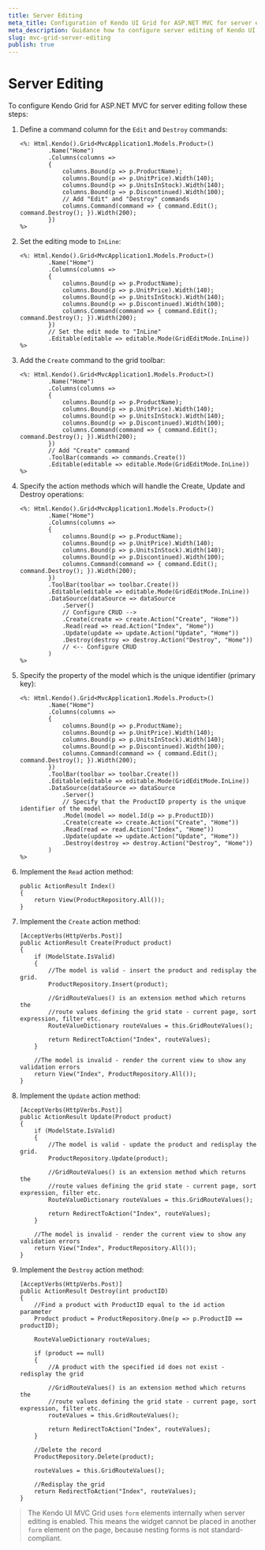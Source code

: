 ```yaml
---
title: Server Editing
meta_title: Configuration of Kendo UI Grid for ASP.NET MVC for server editing
meta_description: Guidance how to configure server editing of Kendo UI Grid for ASP.NET MVC.
slug: mvc-grid-server-editing
publish: true
---
```


# Server Editing

To configure Kendo Grid for ASP.NET MVC for server editing follow these steps:

1.  Define a command column for the `Edit` and `Destroy` commands:

        <%: Html.Kendo().Grid<MvcApplication1.Models.Product>()
                .Name("Home")
                .Columns(columns =>
                {
                    columns.Bound(p => p.ProductName);
                    columns.Bound(p => p.UnitPrice).Width(140);
                    columns.Bound(p => p.UnitsInStock).Width(140);
                    columns.Bound(p => p.Discontinued).Width(100);
                    // Add "Edit" and "Destroy" commands
                    columns.Command(command => { command.Edit(); command.Destroy(); }).Width(200);
                })
        %>
2.  Set the editing mode to `InLine`:

        <%: Html.Kendo().Grid<MvcApplication1.Models.Product>()
                .Name("Home")
                .Columns(columns =>
                {
                    columns.Bound(p => p.ProductName);
                    columns.Bound(p => p.UnitPrice).Width(140);
                    columns.Bound(p => p.UnitsInStock).Width(140);
                    columns.Bound(p => p.Discontinued).Width(100);
                    columns.Command(command => { command.Edit(); command.Destroy(); }).Width(200);
                })
                // Set the edit mode to "InLine"
                .Editable(editable => editable.Mode(GridEditMode.InLine))
        %>
3.  Add the `Create` command to the grid toolbar:

        <%: Html.Kendo().Grid<MvcApplication1.Models.Product>()
                .Name("Home")
                .Columns(columns =>
                {
                    columns.Bound(p => p.ProductName);
                    columns.Bound(p => p.UnitPrice).Width(140);
                    columns.Bound(p => p.UnitsInStock).Width(140);
                    columns.Bound(p => p.Discontinued).Width(100);
                    columns.Command(command => { command.Edit(); command.Destroy(); }).Width(200);
                })
                // Add "Create" command
                .ToolBar(commands => commands.Create())
                .Editable(editable => editable.Mode(GridEditMode.InLine))
        %>
4.  Specify the action methods which will handle the Create, Update and Destroy operations:

        <%: Html.Kendo().Grid<MvcApplication1.Models.Product>()
                .Name("Home")
                .Columns(columns =>
                {
                    columns.Bound(p => p.ProductName);
                    columns.Bound(p => p.UnitPrice).Width(140);
                    columns.Bound(p => p.UnitsInStock).Width(140);
                    columns.Bound(p => p.Discontinued).Width(100);
                    columns.Command(command => { command.Edit(); command.Destroy(); }).Width(200);
                })
                .ToolBar(toolbar => toolbar.Create())
                .Editable(editable => editable.Mode(GridEditMode.InLine))
                .DataSource(dataSource => dataSource
                    .Server()
                    // Configure CRUD -->
                    .Create(create => create.Action("Create", "Home"))
                    .Read(read => read.Action("Index", "Home"))
                    .Update(update => update.Action("Update", "Home"))
                    .Destroy(destroy => destroy.Action("Destroy", "Home"))
                    // <-- Configure CRUD
                )
        %>
5.  Specify the property of the model which is the unique identifier (primary key):

        <%: Html.Kendo().Grid<MvcApplication1.Models.Product>()
                .Name("Home")
                .Columns(columns =>
                {
                    columns.Bound(p => p.ProductName);
                    columns.Bound(p => p.UnitPrice).Width(140);
                    columns.Bound(p => p.UnitsInStock).Width(140);
                    columns.Bound(p => p.Discontinued).Width(100);
                    columns.Command(command => { command.Edit(); command.Destroy(); }).Width(200);
                })
                .ToolBar(toolbar => toolbar.Create())
                .Editable(editable => editable.Mode(GridEditMode.InLine))
                .DataSource(dataSource => dataSource
                    .Server()
                    // Specify that the ProductID property is the unique identifier of the model
                    .Model(model => model.Id(p => p.ProductID))
                    .Create(create => create.Action("Create", "Home"))
                    .Read(read => read.Action("Index", "Home"))
                    .Update(update => update.Action("Update", "Home"))
                    .Destroy(destroy => destroy.Action("Destroy", "Home"))
                )
        %>
6.  Implement the `Read` action method:

        public ActionResult Index()
        {
            return View(ProductRepository.All());
        }
7.  Implement the `Create` action method:

        [AcceptVerbs(HttpVerbs.Post)]
        public ActionResult Create(Product product)
        {
            if (ModelState.IsValid)
            {
                //The model is valid - insert the product and redisplay the grid.
                ProductRepository.Insert(product);

                //GridRouteValues() is an extension method which returns the
                //route values defining the grid state - current page, sort expression, filter etc.
                RouteValueDictionary routeValues = this.GridRouteValues();

                return RedirectToAction("Index", routeValues);
            }

            //The model is invalid - render the current view to show any validation errors
            return View("Index", ProductRepository.All());
        }
8.  Implement the `Update` action method:

        [AcceptVerbs(HttpVerbs.Post)]
        public ActionResult Update(Product product)
        {
            if (ModelState.IsValid)
            {
                //The model is valid - update the product and redisplay the grid.
                ProductRepository.Update(product);

                //GridRouteValues() is an extension method which returns the
                //route values defining the grid state - current page, sort expression, filter etc.
                RouteValueDictionary routeValues = this.GridRouteValues();

                return RedirectToAction("Index", routeValues);
            }

            //The model is invalid - render the current view to show any validation errors
            return View("Index", ProductRepository.All());
        }
9.  Implement the `Destroy` action method:

        [AcceptVerbs(HttpVerbs.Post)]
        public ActionResult Destroy(int productID)
        {
            //Find a product with ProductID equal to the id action parameter
            Product product = ProductRepository.One(p => p.ProductID == productID);

            RouteValueDictionary routeValues;

            if (product == null)
            {
                //A product with the specified id does not exist - redisplay the grid

                //GridRouteValues() is an extension method which returns the
                //route values defining the grid state - current page, sort expression, filter etc.
                routeValues = this.GridRouteValues();

                return RedirectToAction("Index", routeValues);
            }

            //Delete the record
            ProductRepository.Delete(product);

            routeValues = this.GridRouteValues();

            //Redisplay the grid
            return RedirectToAction("Index", routeValues);
        }

> The Kendo UI MVC Grid uses `form` elements internally when server editing is enabled. This means the widget cannot be placed in another `form` element on the page, because nesting forms is not standard-compliant. 
